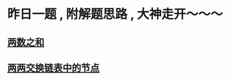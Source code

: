 # 昨日一题 , 附解题思路 , 大神走开～～～

## <a href="./1/README.md">两数之和</a>

## <a href="./2/README.md">两两交换链表中的节点</a>
